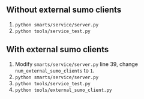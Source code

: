 ## Without external sumo clients

1. `python smarts/service/server.py`
2. `python tools/service_test.py`


## With external sumo clients

1. Modify `smarts/service/server.py` line 39, change `num_external_sumo_clients` to `1`.
2. `python smarts/service/server.py`
3. `python tools/service_test.py`
4. `python tools/external_sumo_client.py`